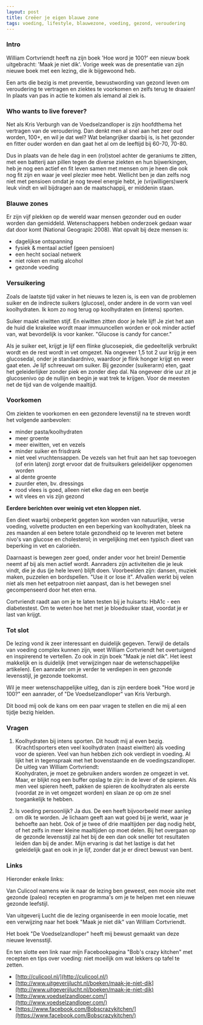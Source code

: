 ```yaml
---
layout: post
title: Creëer je eigen blauwe zone
tags: voeding, lifestyle, blauwezone, voeding, gezond, veroudering
---
```

### Intro ###

William Cortvriendt heeft na zijn boek 'Hoe word je 100?' een nieuw boek uitgebracht: 'Maak je niet dik'.
Vorige week was de presentatie van zijn nieuwe boek met een lezing, die ik bijgewoond heb.

Een arts die bezig is met preventie, bewustwording van gezond leven om veroudering te vertragen en ziektes te voorkomen en zelfs terug te draaien!
In plaats van pas in actie te komen als iemand al ziek is.

### Who wants to live forever? ###
Net als Kris Verburgh van de Voedselzandloper is zijn hoofdthema het vertragen van de veroudering. Dan denkt men al snel aan het zeer oud worden, 100+, en wil je dat wel?
Wat belangrijker daarbij is, is het gezonder en fitter ouder worden en dan gaat het al om de leeftijd bij 60-70, 70-80.

 
Dus in plaats van de hele dag in een (rol)stoel achter de geraniums te zitten, met een batterij aan pillen tegen de diverse ziekten en hun bijwerkingen,
heb je nog een actief en fit leven samen met mensen om je heen die ook nog fit zijn en waar je veel plezier mee hebt.
Wellicht ben je dan zelfs nog niet met pensioen omdat je nog teveel energie hebt, je (vrijwilligers)werk leuk vindt en wil bijdragen aan de maatschappij, er middenin staan.  

### Blauwe zones ###
Er zijn vijf plekken op de wereld waar mensen gezonder oud en ouder worden dan gemiddeld. Wetenschappers hebben onderzoek gedaan waar dat door komt (National Geograpic 2008).
Wat opvalt bij deze mensen is:


- dagelijkse ontspanning
- fysiek & mentaal actief (geen pensioen)
- een hecht sociaal netwerk
- niet roken en matig alcohol
- gezonde voeding

### Versuikering ###
Zoals de laatste tijd vaker in het nieuws te lezen is, is een van de problemen suiker en de indirecte suikers (glucose), onder andere in de vorm van veel koolhydraten.
Ik kom zo nog terug op koolhydraten en (intens) sporten.

Suiker maakt eiwitten stijf. En eiwitten zitten door je hele lijf! Je ziet het aan de huid die krakelee wordt maar immuuncellen worden er ook minder actief van, wat bevordelijk is voor kanker.
"Glucose is candy for cancer."

Als je suiker eet, krijgt je lijf een flinke glucosepiek, die gedeeltelijk verbruikt wordt en de rest wordt in vet omgezet. Na ongeveer 1,5 tot 2 uur krijg je een glucosedal, onder je standaardnivo, waardoor je flink honger krijgt en weer gaat eten.
Je lijf schreeuwt om suiker.
Bij gezonder (suikerarm) eten, gaat het geleiderlijker zonder piek en zonder diep dal. Na ongeveer drie uur zit je glucosenivo op de nullijn en begin je wat trek te krijgen. Voor de meesten net de tijd van de volgende maaltijd. 

### Voorkomen ###
Om ziekten te voorkomen en een gezondere levenstijl na te streven wordt het volgende aanbevolen:


- minder pasta/koolhydraten
- meer groente
- meer eiwitten, vet en vezels
- minder suiker en frisdrank
- niet veel vruchtensappen. De vezels van het fruit aan het sap toevoegen (of erin latenj) zorgt ervoor dat de fruitsuikers geleidelijker opgenomen worden
- al dente groente
- zuurder eten, bv. dressings
- rood vlees is goed, alleen niet elke dag en een beetje
- wit vlees en vis zijn gezond

**Eerdere berichten over weinig vet eten kloppen niet.**

Een dieet waarbij onbeperkt gegeten kon worden van natuurlijke, verse voeding, volvette producten en een beperking van koolhydraten,
bleek na zes maanden al een betere totale gezondheid op te leveren met betere nivo's van glucose en cholesterol; in vergelijking met een typisch dieet van beperking in vet en calorieën.
  
Daarnaast is bewegen zeer goed, onder ander voor het brein!
Dementie neemt af bij als men actief wordt. Aanraders zijn activiteiten die je leuk vindt, die je dus (je hele leven) blijft doen.
Voorbeelden zijn: dansen, muziek maken, puzzelen en bordspellen. "Use it or lose it".
Afvallen werkt bij velen niet als men het eetpatroon niet aanpast, dan is het bewegen snel gecompenseerd door het eten erna. 

Cortvriendt raadt aan om je te laten testen bij je huisarts: 
HbA1c - een diabetestest. Om te weten hoe het met je bloedsuiker staat, voordat je er last van krijgt.

### Tot slot ###
De lezing vond ik zeer interessant en duidelijk gegeven. Terwijl de details van voeding complex kunnen zijn, weet William Cortvriendt het overtuigend en inspirerend te vertellen.
Zo ook in zijn boek "Maak je niet dik". Het leest makkelijk en is duidelijk (met verwijzingen naar de wetenschappelijke artikelen). Een aanrader om je verder te verdiepen in een gezonde levensstijl, je gezonde toekomst.

Wil je meer wetenschappelijke uitleg, dan is zijn eerdere boek "Hoe word je 100?" een aanrader, of "De Voedselzandloper" van Kris Verburgh.

Dit bood mij ook de kans om een paar vragen te stellen en die mij al een tijdje bezig hielden.

### Vragen ###
1. Koolhydraten bij intens sporten. Dit houdt mij al even bezig. (Kracht)sporters eten veel koolhydraten (naast eiwitten) als voeding voor de spieren.
Veel van hun hebben zich ook verdiept in voeding. Al lijkt het in tegenspraak met het bovenstaande en de voedingszandloper.
De uitleg van William Cortvriendt:   
Koohydraten, je moet ze gebruiken anders worden ze omgezet in vet.
Maar, er blijkt nog een buffer opslag te zijn: in de lever of de spieren. Als men veel spieren heeft, pakken de spieren de koolhydraten als eerste (voordat ze in vet omgezet worden) en slaan ze op om ze snel toegankelijk te hebben.

2. Is voeding persoonlijk?
Ja dus. De een heeft bijvoorbeeld meer aanleg om dik te worden. Je lichaam geeft aan wat goed bij je werkt, waar je behoefte aan hebt.
Ook of je twee of drie maaltijden per dag nodig hebt, of het zelfs in meer kleine maaltijden op moet delen.
Bij het overgaan op de gezonde levensstijl zal het bij de een dan ook sneller tot resultaten leiden dan bij de ander. 
Mijn ervaring is dat het lastige is dat het geleidelijk gaat en ook in je lijf, zonder dat je er direct bewust van bent.

### Links ###

Hieronder enkele links: 

Van Culicool namens wie ik naar de lezing ben geweest, een mooie site met gezonde (paleo) recepten en programma's om je te helpen met een nieuwe gezonde leefstijl.

Van uitgeverij Lucht die de lezing organiseerde in een mooie locatie, met een verwijzing naar het boek "Maak je niet dik" van William Cortvriendt.

Het boek "De Voedselzandloper" heeft mij bewust gemaakt van deze nieuwe levensstijl.

En ten slotte een link naar mijn Facebookpagina "Bob's crazy kitchen" met recepten en tips over voeding: niet moeilijk om wat lekkers op tafel te zetten.
 

- [http://culicool.nl/](http://culicool.nl/)
- [http://www.uitgeverijlucht.nl/boeken/maak-je-niet-dik](http://www.uitgeverijlucht.nl/boeken/maak-je-niet-dik)
- [http://www.voedselzandloper.com/](http://www.voedselzandloper.com/)
- [https://www.facebook.com/Bobscrazykitchen/](https://www.facebook.com/Bobscrazykitchen/)
 
 
